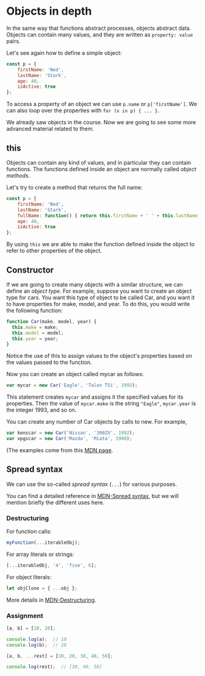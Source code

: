 # Objects in depth

In the same way that functions abstract processes, objects abstract
data. Objects can contain many values, and they are written as
`property: value` pairs.

Let's see again how to define a simple object:

```js
const p = {
    firstName: 'Ned',
    lastName: 'Stark',
    age: 40,
    isActive: true
};
```

To access a property of an object we can use `p.name` or
`p['firstName']`. We can also loop over the properties with `for (x in
p) { ... }`.

We already saw objects in the course. Now we are going to see some
more advanced material related to them.

## this

Objects can contain any kind of values, and in particular they can
contain functions. The functions defined inside an object are normally
called *object methods*.

Let's try to create a method that returns the full name:

```js
const p = {
    firstName: 'Ned',
    lastName: 'Stark',
    fullName: function() { return this.firstName + ' ' + this.lastName; },
    age: 40,
    isActive: true
};
```

By using `this` we are able to make the function defined inside the
object to refer to other properties of the object.

## Constructor

If we are going to create many objects with a similar structure, we
can define an *object type*. For example, suppose you want to create
an object type for cars. You want this type of object to be called
Car, and you want it to have properties for make, model, and year. To
do this, you would write the following function:

```js
function Car(make, model, year) {
  this.make = make;
  this.model = model;
  this.year = year;
}
```

Notice the use of this to assign values to the object's properties
based on the values passed to the function.

Now you can create an object called mycar as follows:

```js
var mycar = new Car('Eagle', 'Talon TSi', 1993);
```

This statement creates `mycar` and assigns it the specified values for
its properties. Then the value of `mycar.make` is the string
`"Eagle"`, `mycar.year` is the integer 1993, and so on.

You can create any number of Car objects by calls to new. For example,

```js
var kenscar = new Car('Nissan', '300ZX', 1992);
var vpgscar = new Car('Mazda', 'Miata', 1990);
```

(The examples come from this [MDN page](https://developer.mozilla.org/en-US/docs/Web/JavaScript/Guide/Working_with_Objects).

## Spread syntax

We can use the so-called *spread syntax* (`...`) for various purposes.

You can find a detailed reference in
[MDN-Spread syntax](https://developer.mozilla.org/en-US/docs/Web/JavaScript/Reference/Operators/Spread_syntax),
but we will mention briefly the different uses here.

### Destructuring

For function calls:

```js
myFunction(...iterableObj);
```

For array literals or strings:

```js
[...iterableObj, '4', 'five', 6];
```

For object literals:

```js
let objClone = { ...obj };
```

More details in
[MDN-Destructuring](https://developer.mozilla.org/en-US/docs/Web/JavaScript/Reference/Operators/Destructuring_assignment).

### Assignment

```js
[a, b] = [10, 20];

console.log(a);  // 10
console.log(b);  // 20

[a, b, ...rest] = [10, 20, 30, 40, 50];

console.log(rest);  // [30, 40, 50]
```
